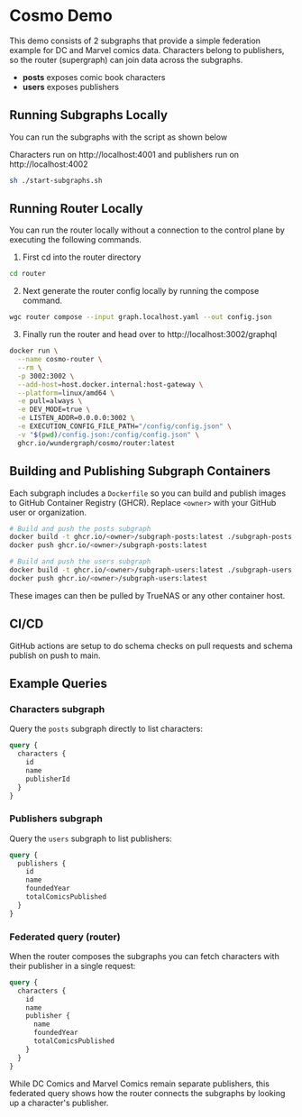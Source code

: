 # Cosmo Demo

This demo consists of 2 subgraphs that provide a simple federation example
for DC and Marvel comics data. Characters belong to publishers, so the
router (supergraph) can join data across the subgraphs.

- **posts** exposes comic book characters
- **users** exposes publishers

## Running Subgraphs Locally

You can run the subgraphs with the script as shown below

Characters run on http://localhost:4001 and publishers run on http://localhost:4002

```bash
sh ./start-subgraphs.sh
```

## Running Router Locally

You can run the router locally without a connection to the control plane by executing the following commands.

1. First cd into the router directory

```bash
cd router
```

2. Next generate the router config locally by running the compose command.

```bash
wgc router compose --input graph.localhost.yaml --out config.json
```

3. Finally run the router and head over to http://localhost:3002/graphql

```bash
docker run \
  --name cosmo-router \
  --rm \
  -p 3002:3002 \
  --add-host=host.docker.internal:host-gateway \
  --platform=linux/amd64 \
  -e pull=always \
  -e DEV_MODE=true \
  -e LISTEN_ADDR=0.0.0.0:3002 \
  -e EXECUTION_CONFIG_FILE_PATH="/config/config.json" \
  -v "$(pwd)/config.json:/config/config.json" \
  ghcr.io/wundergraph/cosmo/router:latest
```

## Building and Publishing Subgraph Containers

Each subgraph includes a `Dockerfile` so you can build and publish images to
GitHub Container Registry (GHCR). Replace `<owner>` with your GitHub user or
organization.

```bash
# Build and push the posts subgraph
docker build -t ghcr.io/<owner>/subgraph-posts:latest ./subgraph-posts
docker push ghcr.io/<owner>/subgraph-posts:latest

# Build and push the users subgraph
docker build -t ghcr.io/<owner>/subgraph-users:latest ./subgraph-users
docker push ghcr.io/<owner>/subgraph-users:latest
```

These images can then be pulled by TrueNAS or any other container host.

## CI/CD

GitHub actions are setup to do schema checks on pull requests and schema publish on push to main.

## Example Queries

### Characters subgraph

Query the `posts` subgraph directly to list characters:

```graphql
query {
  characters {
    id
    name
    publisherId
  }
}
```

### Publishers subgraph

Query the `users` subgraph to list publishers:

```graphql
query {
  publishers {
    id
    name
    foundedYear
    totalComicsPublished
  }
}
```

### Federated query (router)

When the router composes the subgraphs you can fetch characters with their
publisher in a single request:

```graphql
query {
  characters {
    id
    name
    publisher {
      name
      foundedYear
      totalComicsPublished
    }
  }
}
```

While DC Comics and Marvel Comics remain separate publishers, this federated
query shows how the router connects the subgraphs by looking up a character's
publisher.
